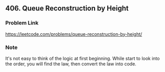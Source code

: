 ## 406. Queue Reconstruction by Height

### Problem Link 
https://leetcode.com/problems/queue-reconstruction-by-height/

### Note
It's not easy to think of the logic at first beginning. While start to look into the order, you will find the law, then
 convert the law into code.
